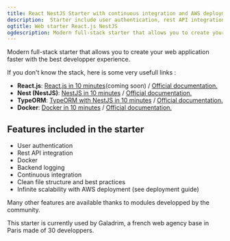 ```yaml
---
title: React NestJS Starter with continuous integration and AWS deployment
description:  Starter include user authentication, rest API integration, docker, continuous integration, clean file structure and best practices, AWS deployment
ogtitle: Web starter React.js NestJS
ogdescription: Modern full-stack starter that allows you to create your web application.
---
```


Modern full-stack starter that allows you to create your web application faster with the best developper experience.

If you don't know the stack, here is some very usefull links :

- **React.js**: [React.js in 10 minutes](https://blog.fast-modular-project.com)(coming soon) / [Official documentation.](https://fr.reactjs.org/) 
- **Nest (NestJS)**: [NestJS in 10 minutes](https://blog.fast-modular-project.com/nestjs-in-10-minutes) / [Official documentation.](https://nestjs.com/) 
- **TypeORM**: [TypeORM with NestJS in 10 minutes](https://blog.fast-modular-project.com/typeorm-with-nestjs-in-10-minutes) / [Official documentation.](https://nestjs.com/) 
- **Docker**: [Docker in 10 minutes](https://blog.fast-modular-project.com/docker-in-10-minutes) / [Official documentation.](https://www.docker.com/) 

## Features included in the starter

- User authentication
- Rest API integration
- Docker
- Backend logging
- Continuous integration
- Clean file structure and best practices
- Infinite scalability with AWS deployment (see deployment guide)

Many other features are available thanks to modules developped by the community.

This starter is currently used by Galadrim, a french web agency base in Paris made of 30 developpers.
